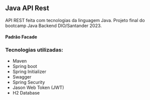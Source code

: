 ## Java API Rest

API REST feita com tecnologias da linguagem Java. Projeto final do bootcamp Java Backend DIO/Santander 2023.

#### Padrão Facade

### Tecnologias utilizadas:

- Maven
- Spring boot
- Spring Initializer
- Swagger
- Spring Security
- Jason Web Token (JWT)
- H2 Database